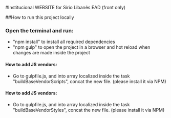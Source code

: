 #Institucional WEBSITE for Sírio Libanês EAD (front only)

##How to run this project locally

### Open the terminal and run:
- "npm install" to install all required dependencies
- "npm gulp" to open the project in a browser and hot reload when changes are made inside the project

#### How to add JS vendors:
- Go to gulpfile.js, and into array localized inside the task "buildBaseVendorScripts", concat the new file. (please install it via NPM)


#### How to add JS vendors:
- Go to gulpfile.js, and into array localized inside the task "buildBaseVendorStyles", concat the new file. (please install it via NPM)